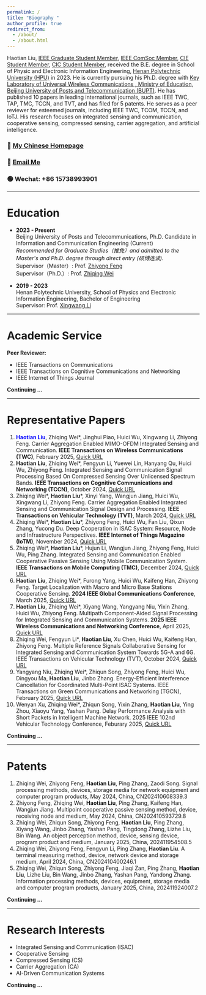 ```yaml
---
permalink: /
title: "Biography "
author_profile: true
redirect_from: 
  - /about/
  - /about.html
---
```


Haotian Liu, [IEEE Graduate Student Member](https://www.ieee.org/membership/index.html), [IEEE ComSoc Member](https://www.comsoc.org/), [CIE Student Member](https://www.cie.org.cn/), [CIC Student Member](https://www.china-cic.cn/), received the B.E. degree in School of Physic and Electronic Information Engineering, [Henan Polytechnic University (HPU)](https://www.hpu.edu.cn/) in 2023. He is currently pursuing his Ph.D. degree with [Key Laboratory of Universal Wireless Communications , Ministry of Education](https://mekluwc.bupt.edu.cn/index.htm), [Beijing University of Posts and Telecommunication (BUPT)](https://www.bupt.edu.cn/). 
He has published 10 papers in leading international journals, such as IEEE TWC, TAP, TMC, TCCN, and TVT, and has filed for 5 patents. He serves as a peer reviewer for esteemed journals, including IEEE TWC, TCOM, TCCN, and IoTJ. His research focuses on integrated sensing and communication, cooperative sensing, compressed sensing, carrier aggregation, and artificial intelligence.

### 🔗 **[My Chinese Homepage](https://www.scholat.com/haotianliubupt)**  
### 📧 **[Email Me](mailto:haotian_liu@bupt.edu.cn)**  
### 🟢 **Wechat**: +86 15738993901

---

Education
======
- **2023 - Present**  
  Beijing University of Posts and Telecommunications, Ph.D. Candidate in Information and Communication Engineering (Current)  
  *Recommended for Graduate Studies（推免）and admitted to the Master's and Ph.D. degree through direct entry (硕博连读).*  
  Supervisor（Master）: Prof. [Zhiyong Feng](https://sice.bupt.edu.cn/info/1010/1648.htm)<br>
  Supervisor（Ph.D.）: Prof. [Zhiqing Wei](https://teacher.bupt.edu.cn/weizhiqing/zh_CN/index.htm)

- **2019 - 2023**  
  Henan Polytechnic University, School of Physics and Electronic Information Engineering, Bachelor of Engineering  
  Supervisor: Prof. [Xingwang Li](https://wdxy.hpu.edu.cn/info/1078/1919.htm)

---

Academic Service
======
**Peer Reviewer:**  
- IEEE Transactions on Communications  
- IEEE Transactions on Cognitive Communications and Networking  
- IEEE Internet of Things Journal

**Continuing ...**

---

Representative Papers
======
1. <span style="color: blue;">**Haotian Liu**</span>, Zhiqing Wei*, Jinghui Piao, Huici Wu, Xingwang Li, Zhiyong Feng. Carrier Aggregation Enabled MIMO-OFDM Integrated Sensing and Communication. **IEEE Transactions on Wireless Communications (TWC)**, February 2025, [Quick URL](https://ieeexplore.ieee.org/document/10901856)
2. **Haotian Liu**, Zhiqing Wei*, Fengyun Li, Yuewei Lin, Hanyang Qu, Huici Wu, Zhiyong Feng. Integrated Sensing and Communication Signal Processing Based On Compressed Sensing Over Unlicensed Spectrum Bands. **IEEE Transactions on Cognitive Communications and Networking (TCCN)**, October 2024, [Quick URL](https://ieeexplore.ieee.org/document/10505886)
3. Zhiqing Wei*, **Haotian Liu**\*, Xinyi Yang, Wangjun Jiang, Huici Wu, Xingwang Li, Zhiyong Feng. Carrier Aggregation Enabled Integrated Sensing and Communication Signal Design and Processing. **IEEE Transactions on Vehicular Technology (TVT)**, March 2024, [Quick URL](https://ieeexplore.ieee.org/document/10285442)
4. Zhiqing Wei*, **Haotian Liu**\*, Zhiyong Feng, Huici Wu, Fan Liu, Qixun Zhang, Yucong Du. Deep Cooperation in ISAC System: Resource, Node and Infrastructure Perspectives. **IEEE Internet of Things Magazine (IoTM)**, November 2024, [Quick URL](https://ieeexplore.ieee.org/document/10614082)
5. Zhiqing Wei*, **Haotian Liu**\*, Hujun Li, Wangjun Jiang, Zhiyong Feng, Huici Wu, Ping Zhang. Integrated Sensing and Communication Enabled Cooperative Passive Sensing Using Mobile Communication System. **IEEE Transactions on Mobile Computing (TMC)**, December 2024, [Quick URL](https://ieeexplore.ieee.org/document/10787076)
6. **Haotian Liu**, Zhiqing Wei*, Furong Yang, Huici Wu, Kaifeng Han, Zhiyong Feng. Target Localization with Macro and Micro Base Stations Cooperative Sensing. **2024 IEEE Global Communications Conference**, March 2025, [Quick URL](https://ieeexplore.ieee.org/document/10900950)
7. **Haotian Liu**, Zhiqing Wei*, Xiyang Wang, Yangyang Niu, Yixin Zhang, Huici Wu, Zhiyong Feng. Multipath Component-Aided Signal Processing for Integrated Sensing and Communication Systems. **2025 IEEE Wireless Communications and Networking Conference**, April 2025, [Quick URL](https://arxiv.org/abs/2501.00297)
8. Zhiqing Wei, Fengyun Li*, **Haotian Liu**, Xu Chen, Huici Wu, Kaifeng Han, Zhiyong Feng. Multiple Reference Signals Collaborative Sensing for Integrated Sensing and Communication System Towards 5G-A and 6G.  IEEE Transactions on Vehicular Technology (TVT), October 2024, [Quick URL](https://ieeexplore.ieee.org/document/10561589)
9. Yangyang Niu, Zhiqing Wei*, Zhiqun Song, Zhiyong Feng, Huici Wu, Dingyou Ma, **Haotian Liu**, Jinbo Zhang. Energy-Efficient Interference Cancellation for Coordinated Multi-Point ISAC Systems. IEEE Transactions on Green Communications and Networking (TGCN), February 2025, [Quick URL](https://ieeexplore.ieee.org/document/10891455)
10. Wenyan Xu, Zhiqing Wei*, Zhiqun Song, Yixin Zhang, **Haotian Liu**, Ying Zhou, Xiaoyu Yang, Yashan Pang. Delay Performance Analysis with Short Packets in Intelligent Machine Network. 2025 IEEE 102nd Vehicular Technology Conference, Feburary 2025, [Quick URL](https://arxiv.org/abs/2502.09313)

**Continuing ...**

---

Patents
======
1. Zhiqing Wei, Zhiyong Feng, **Haotian Liu**, Ping Zhang, Zaodi Song. Signal processing methods, devices, storage media for network equipment and computer program products, May 2024, China, CN202410608339.3
2. Zhiyong Feng, Zhiqing Wei, **Haotian Liu**, Ping Zhang, Kaifeng Han, Wangjun Jiang. Multipoint cooperative passive sensing method, device, receiving node and medium, May 2024, China, CN202410593729.8
3. Zhiqing Wei, Zhiqun Song, Zhiyong Feng, **Haotian Liu**, Ping Zhang, Xiyang Wang, Jinbo Zhang, Yashan Pang, Tingdong Zhang, Lizhe Liu, Bin Wang. An object perception method, device, sensing device, program product and medium, January 2025, China, 202411954508.5
4. Zhiqing Wei, Zhiyong Feng, Fengyun Li, Ping Zhang, **Haotian Liu**. A terminal measuring method, device, network device and storage medium, April 2024, China, CN202410400246.1
5. Zhiqing Wei, Zhiqun Song, Zhiyong Feng, Jiaqi Zan, Ping Zhang, **Haotian Liu**, Lizhe Liu, Bin Wang, Jinbo Zhang, Yashan Pang, Yandong Zhang. Information processing methods, devices, equipment, storage media and computer program products, January 2025, China, 202411924007.2

**Continuing ...**

---

Research Interests
======
- Integrated Sensing and Communication (ISAC)
- Cooperative Sensing
- Compressed Sensing (CS)
- Carrier Aggregation (CA)
- AI-Driven Communication Systems

**Continuing ...**
